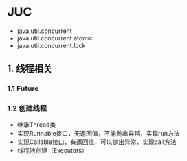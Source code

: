 # JUC

- java.util.concurrent
- java.util.concurrent.atomic
- java.util.concurrent.lock

## 1. 线程相关

### 1.1 Future

### 1.2 创建线程

- 继承Thread类
- 实现Runnable接口，无返回值，不能抛出异常，实现run方法
- 实现Callable接口，有返回值，可以抛出异常，实现call方法
- 线程池创建（Executors）


